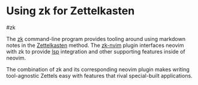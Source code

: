 # Using zk for Zettelkasten

#zk

The [zk](https://github.com/mickael-menu/zk) command-line program provides tooling around using markdown notes in the [Zettelkasten](90vq8_zettelkasten.md) method. The [zk-nvim](https://github.com/mickael-menu/zk-nvim) plugin interfaces neovim with zk to provide [lsp](711g4_language-server-protocol.md) integration and other supporting features inside of neovim.

The combination of zk and its corresponding neovim plugin makes writing tool-agnostic Zettels easy with features that rival special-built applications.
